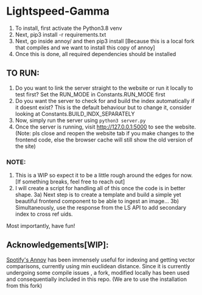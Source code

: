 # Lightspeed-Gamma

1) To install, first activate the Python3.8 venv
2) Next, pip3 install -r requirements.txt
3) Next, go inside annoy/ and then pip3 install [Because this is a local fork that compiles and we want to install this copy of annoy]
4) Once this is done, all required dependencies should be installed

## TO RUN:

1) Do you want to link the server straight to the website or run it locally to test first? Set the RUN_MODE in Constants.RUN_MODE first
2) Do you want the server to check for and build the index automatically if it doesnt exist? This is the default behaviour but to change it, consider looking at Constants.BUILD_INDX_SEPARATELY
3) Now, simply run the server using `python3 server.py`
4) Once the server is running, visit http://127.0.0.1:5000 to see the website. 
(Note: pls close and reopen the website tab if you make changes to the frontend code, else the browser cache will still show the old version of the site)


### NOTE: 

1) This is a WIP so expect it to be a little rough around the edges for now. [If something breaks, feel free to reach out]
2) I will create a script for handling all of this once the code is in better shape. 
3a) Next step is to create a template and build a simple yet beautiful frontend component to be able to ingest an image...
3b) Simultaneously, use the response from the LS API to add secondary index to cross ref uids.

Most importantly, have fun!


## Acknowledgements[WIP]:
[Spotify's Annoy](https://github.com/spotify/annoy) has been immensely useful for indexing and getting vector comparisons, currently using min euclidean distance.
Since it is currently undergoing some compile issues , a fork, modified locally has been used and consequentially included in this repo. (We are to use the installation from this fork)
